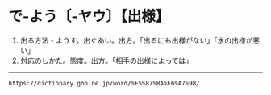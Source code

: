 # で‐よう〔‐ヤウ〕【出様】

1. 出る方法・ようす。出ぐあい。出方。「出るにも出様がない」「水の出様が悪い」
2. 対応のしかた。態度。出方。「相手の出様によっては」

---
`https://dictionary.goo.ne.jp/word/%E5%87%BA%E6%A7%98/`